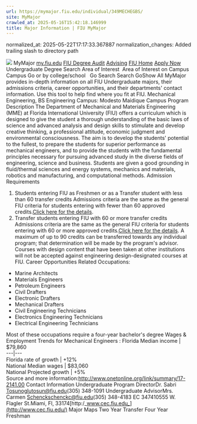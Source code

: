 ```yaml
---
url: https://mymajor.fiu.edu/individual/349MECHEGBS/
site: MyMajor
crawled_at: 2025-05-16T15:42:18.146999
title: Major Information | FIU MyMajor
---
```

normalized_at: 2025-05-22T17:17:33.367887
normalization_changes: Added trailing slash to directory path

![](https://mymajor.fiu.edu/assets/logo-T4VPR2BI.png)
MyMajor
[my.fiu.edu](https://my.fiu.edu/)
[FIU Degree Audit](https://dasa.fiu.edu/all-departments/advising/panther-success-hub/panther-degree-audit/)
[Advising](https://advising.fiu.edu)
[FIU Home](https://www.fiu.edu/)
[Apply Now](https://admissions.fiu.edu/)
Undergraduate Degree Search
Area of Interest
​
Area of Interest
on
Campus
​
Campus
Go
or by college/school
​
​
Go
Search
Search
GoShow All
MyMajor provides in-depth information on all FIU Undergraduate majors, their admissions criteria, career opportunities, and their departments' contact information. Use this tool to help find where you fit at FIU.
Mechanical Engineering,
BS
Engineering
Campus:
Modesto Maidique Campus
Program Description
The Department of Mechanical and Materials Engineering (MME) at Florida International University (FIU) offers a curriculum which is designed to give the student a thorough understanding of the basic laws of science and advanced analysis and design skills to stimulate and develop creative thinking, a professional attitude, economic judgment and environmental consciousness. The aim is to develop the students' potential to the fullest, to prepare the students for superior performance as mechanical engineers, and to provide the students with the fundamental principles necessary for pursuing advanced study in the diverse fields of engineering, science and business. Students are given a good grounding in fluid/thermal sciences and energy systems, mechanics and materials, robotics and manufacturing, and computational methods.
Admission Requirements
1. Students entering FIU as Freshmen or as a Transfer student with less than 60 transfer credits
Admissions criteria are the same as the general FIU criteria for students entering with fewer than 60 approved credits.[Click here for the details](http://admissions.fiu.edu/apply/freshman/).
2. Transfer students entering FIU with 60 or more transfer credits
Admissions criteria are the same as the general FIU criteria for students entering with 60 or more approved credits.[Click here for the details](http://admissions.fiu.edu/apply/transfer/).
A maximum of up to 90 credits can be transferred towards any individual program; that determination will be made by the program's advisor. Courses with design content that have been taken at other institutions will not be accepted against engineering design-designated courses at FIU.
Career Opportunities
Related Occupations:
  * Marine Architects
  * Materials Engineers
  * Petroleum Engineers
  * Civil Drafters
  * Electronic Drafters
  * Mechanical Drafters
  * Civil Engineering Technicians
  * Electronics Engineering Technicians
  * Electrical Engineering Technicians


Most of these occupations require a four-year bachelor's degree
Wages & Employment Trends for Mechanical Engineers :
Florida Median income | $79,860  
---|---  
Florida rate of growth | +12%  
National Median wages | $83,060  
National Projected growth | +5%  
Source and more information:<http://www.onetonline.org/link/summary/17-2141.00>
Contact Information
Undergraduate Program DirectorDr. Sabri Tosunoglutosun@fiu.edu(305) 348-1091
Undergraduate AdvisorMrs. Carmen Schenckschenckc@fiu.edu(305) 348-4183
EC 347410555 W. Flagler St.Miami, Fl, 33174[http:/_www.cec.fiu.edu_](http://www.cec.fiu.edu/)
Major Maps
Two Year Transfer
Four Year Freshman
